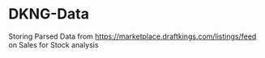 # DKNG-Data

Storing Parsed Data from https://marketplace.draftkings.com/listings/feed on Sales for Stock analysis 
